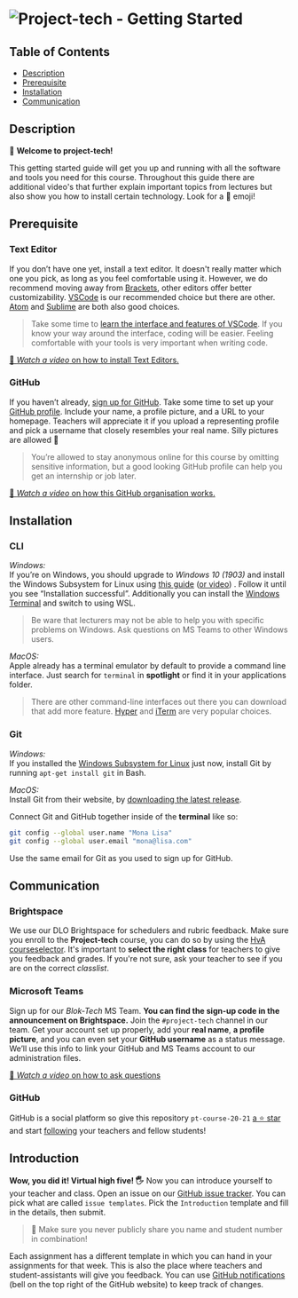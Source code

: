 # ![Project-tech - Getting Started][banner-guide]

## Table of Contents

*   [Description](#description)
*   [Prerequisite](#Prerequisite)
*   [Installation](#installation)
*   [Communication](#communication)

## Description

👋 **Welcome to project-tech!** 

This getting started guide will get you up and running with all the software and tools you need for this course. Throughout this guide there are additional video's that further explain important topics from lectures but also show you how to install certain technology. Look for a 🎦 emoji!

## Prerequisite

### Text Editor

If you don’t have one yet, install a text editor. It doesn't really matter which one you pick, as long as you feel comfortable using it. However, we do recommend moving away from [Brackets](http://brackets.io/), other editors offer better customizability. [VSCode](https://code.visualstudio.com/) is our recommended choice but there are other.  [Atom](https://atom.io) and [Sublime](https://www.sublimetext.com) are both also good choices. 

> Take some time to [learn the interface and features of VSCode][learnvs]. If you know your way around the interface, coding will be easier. Feeling comfortable with your tools is very important when writing code.

[🎦 _Watch a video_ on how to install Text Editors.][videotext]

### GitHub

If you haven’t already, [sign up for
GitHub](https://help.github.com/articles/signing-up-for-a-new-github-account/). Take some time to set up your [GitHub profile](https://github.com/settings/profile).
Include your name, a profile picture, and a URL to your homepage. Teachers will appreciate it if you upload a representing profile and pick a username that closely resembles your real name. Silly pictures are allowed 🤪

> You’re allowed to stay anonymous online for this course by omitting sensitive information, but a good looking GitHub profile can help you get an internship or job later. 

[🎦 _Watch a video_ on how this GitHub organisation works.][videoorg]

## Installation

### CLI

*Windows:*  
If you’re on Windows, you should upgrade to _Windows 10 (1903)_ and install the Windows Subsystem for Linux using [this guide](https://www.howtogeek.com/249966/how-to-install-and-use-the-linux-bash-shell-on-windows-10/) ([or video](https://www.youtube.com/watch?v=Cvrqmq9A3tA))
. Follow it until you see “Installation successful”. Additionally you can install the [Windows Terminal][terminal] and switch to using WSL.

> Be ware that lecturers may not be able to help you with specific problems on Windows. Ask questions on MS Teams to other Windows users.

*MacOS:*  
Apple already has a terminal emulator by default to provide a command line interface. Just search for `terminal` in **spotlight** or find it in your applications folder. 

> There are other command-line interfaces out there you can download that add more feature. [Hyper](https://hyper.is/) and [iTerm](https://iterm2.com/) are very popular choices.

### Git

*Windows:*  
If you installed the [Windows Subsystem for Linux](#subshell) just now, install Git by running `apt-get install git` in Bash.

*MacOS:*  
Install Git from their website, by [downloading the latest release](https://git-scm.com).

Connect Git and GitHub together inside of the **terminal** like so:

```sh
git config --global user.name "Mona Lisa"
git config --global user.email "mona@lisa.com"
```

Use the same email for Git as you used to sign up for GitHub.


## Communication

### Brightspace

We use our DLO Brightspace for schedulers and rubric feedback. Make sure you enroll to the **Project-tech** course, you can do so by using the [HvA courseselector][course]. It's important to **select the right class** for teachers to give you feedback and grades. If you're not sure, ask your teacher to see if you are on the correct _classlist_.

### Microsoft Teams

Sign up for our _Blok-Tech_ MS Team. **You can find the sign-up code in the announcement on Brightspace.** Join the `#project-tech` channel in our team. Get your account set up properly, add your  **real name**, **a profile picture**, and you can even set your **GitHub username** as a status message. We’ll use this info to link your GitHub and MS Teams account to our administration files.

[🎦 _Watch a video_ on how to ask questions][videoask]

### GitHub

GitHub is a social platform so give this repository `pt-course-20-21` [a ⭐ star][star] and start [following][follow] your teachers and fellow students!


## Introduction

**Wow, you did it! Virtual high five! 🖐** Now you can introduce yourself to your teacher and class. Open an issue on our [GitHub issue tracker][issues]. You can pick what are called `issue templates`. Pick the `Introduction` template and fill in the details, then submit.

> 🚨 Make sure you never publicly share you name and student number in combination!

Each assignment has a different template in which you can hand in your assignments for that week. This is also the place where teachers and student-assistants will give you feedback. You can use [GitHub notifications][notifications] (bell on the top right of the GitHub website) to keep track of changes.

[banner-guide]: https://cmda-bt.github.io/pt-course-20-21/assets/banner-guide.svg
[examples]: examples
[stackoverflow]: https://stackoverflow.com
[duckduckgo]: https://duckduckgo.com
[synopsis]: #synopsis
[terminal]: https://github.com/microsoft/terminal

[notifications]: https://help.github.com/en/github/managing-subscriptions-and-notifications-on-github/configuring-notifications
[course]: https://courseselector.mijnhva.nl/nl#/CourseSelector/78076118-8f51-e911-a82e-000d3a29a761/2019-2020
[star]: https://docs.github.com/en/free-pro-team@latest/github/getting-started-with-github/saving-repositories-with-stars
[follow]: https://docs.github.com/en/free-pro-team@latest/github/getting-started-with-github/following-people
[videoask]: https://www.youtube.com/watch?v=0CARthL2RPo
[videotext]: https://www.youtube.com/watch?v=eP78IB5N7ZM
[videoorg]: https://www.youtube.com/watch?v=MHX-uFQMevQ
[issues]: https://github.com/cmda-bt/pt-course-20-21/issues/new/choose
[learnvs]: https://code.visualstudio.com/learntocode